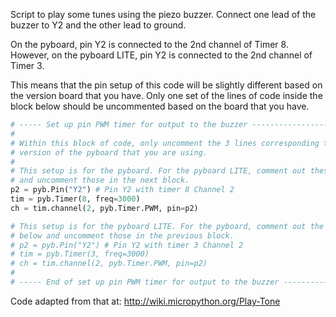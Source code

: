 Script to play some tunes using the piezo buzzer. Connect one lead of the 
buzzer to Y2 and the other lead to ground.

On the pyboard, pin Y2 is connected to the 2nd channel of Timer 8. However, on the pyboard LITE, pin Y2 is connected to the 2nd channel of Timer 3.

This means that the pin setup of this code will be slightly different based
on the version board that you have. Only one set of the lines of code inside the block below should be uncommented based on the board that you have.

``` python
# ----- Set up pin PWM timer for output to the buzzer -------------------------
# 
# Within this block of code, only uncomment the 3 lines corresponding to the 
# version of the pyboard that you are using.
#
# This setup is for the pyboard. For the pyboard LITE, comment out these lines
# and uncomment those in the next block.
p2 = pyb.Pin("Y2") # Pin Y2 with timer 8 Channel 2
tim = pyb.Timer(8, freq=3000)
ch = tim.channel(2, pyb.Timer.PWM, pin=p2)

# This setup is for the pyboard LITE. For the pyboard, comment out the lines
# below and uncomment those in the previous block.
# p2 = pyb.Pin("Y2") # Pin Y2 with timer 3 Channel 2
# tim = pyb.Timer(3, freq=3000)
# ch = tim.channel(2, pyb.Timer.PWM, pin=p2)
#
# ----- End of set up pin PWM timer for output to the buzzer ------------------
```

Code adapted from that at: http://wiki.micropython.org/Play-Tone